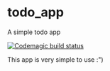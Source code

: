 # todo_app
 A simple todo app

 [![Codemagic build status](https://api.codemagic.io/apps/5e977d287af7f31cd1531848/5e977d287af7f31cd1531847/status_badge.svg)](https://codemagic.io/apps/5e977d287af7f31cd1531848/5e977d287af7f31cd1531847/latest_build)
 
 This app is very simple to use :")